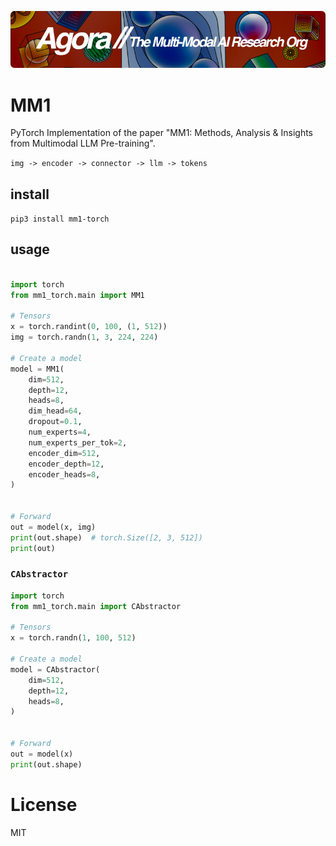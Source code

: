 [![Multi-Modality](agorabanner.png)](https://discord.gg/qUtxnK2NMf)

# MM1 
PyTorch Implementation of the paper "MM1: Methods, Analysis & Insights from Multimodal LLM Pre-training".

`img -> encoder -> connector -> llm -> tokens` 

## install
`pip3 install mm1-torch`

## usage
```python

import torch
from mm1_torch.main import MM1

# Tensors
x = torch.randint(0, 100, (1, 512))
img = torch.randn(1, 3, 224, 224)

# Create a model
model = MM1(
    dim=512,
    depth=12,
    heads=8,
    dim_head=64,
    dropout=0.1,
    num_experts=4,
    num_experts_per_tok=2,
    encoder_dim=512,
    encoder_depth=12,
    encoder_heads=8,
)


# Forward
out = model(x, img)
print(out.shape)  # torch.Size([2, 3, 512])
print(out)
```

### `CAbstractor`

```python
import torch
from mm1_torch.main import CAbstractor

# Tensors
x = torch.randn(1, 100, 512)

# Create a model
model = CAbstractor(
    dim=512,
    depth=12,
    heads=8,
)


# Forward
out = model(x)
print(out.shape)

```


# License
MIT
